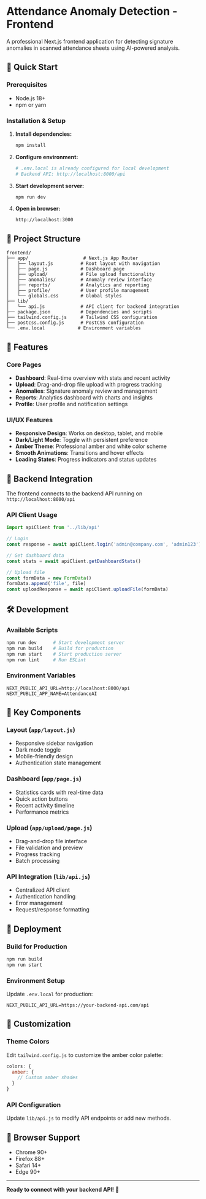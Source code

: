 # Attendance Anomaly Detection - Frontend

A professional Next.js frontend application for detecting signature anomalies in scanned attendance sheets using AI-powered analysis.

## 🚀 Quick Start

### Prerequisites
- Node.js 18+
- npm or yarn

### Installation & Setup

1. **Install dependencies:**
   ```bash
   npm install
   ```

2. **Configure environment:**
   ```bash
   # .env.local is already configured for local development
   # Backend API: http://localhost:8000/api
   ```

3. **Start development server:**
   ```bash
   npm run dev
   ```

4. **Open in browser:**
   ```
   http://localhost:3000
   ```

## 📁 Project Structure

```
frontend/
├── app/                    # Next.js App Router
│   ├── layout.js          # Root layout with navigation
│   ├── page.js            # Dashboard page
│   ├── upload/            # File upload functionality
│   ├── anomalies/         # Anomaly review interface
│   ├── reports/           # Analytics and reporting
│   ├── profile/           # User profile management
│   └── globals.css        # Global styles
├── lib/
│   └── api.js             # API client for backend integration
├── package.json           # Dependencies and scripts
├── tailwind.config.js     # Tailwind CSS configuration
├── postcss.config.js      # PostCSS configuration
└── .env.local            # Environment variables
```

## 🎨 Features

### Core Pages
- **Dashboard**: Real-time overview with stats and recent activity
- **Upload**: Drag-and-drop file upload with progress tracking
- **Anomalies**: Signature anomaly review and management
- **Reports**: Analytics dashboard with charts and insights
- **Profile**: User profile and notification settings

### UI/UX Features
- **Responsive Design**: Works on desktop, tablet, and mobile
- **Dark/Light Mode**: Toggle with persistent preference
- **Amber Theme**: Professional amber and white color scheme
- **Smooth Animations**: Transitions and hover effects
- **Loading States**: Progress indicators and status updates

## 🔌 Backend Integration

The frontend connects to the backend API running on `http://localhost:8000/api`

### API Client Usage
```javascript
import apiClient from '../lib/api'

// Login
const response = await apiClient.login('admin@company.com', 'admin123')

// Get dashboard data
const stats = await apiClient.getDashboardStats()

// Upload file
const formData = new FormData()
formData.append('file', file)
const uploadResponse = await apiClient.uploadFile(formData)
```

## 🛠️ Development

### Available Scripts
```bash
npm run dev      # Start development server
npm run build    # Build for production
npm run start    # Start production server
npm run lint     # Run ESLint
```

### Environment Variables
```env
NEXT_PUBLIC_API_URL=http://localhost:8000/api
NEXT_PUBLIC_APP_NAME=AttendanceAI
```

## 🎯 Key Components

### Layout (`app/layout.js`)
- Responsive sidebar navigation
- Dark mode toggle
- Mobile-friendly design
- Authentication state management

### Dashboard (`app/page.js`)
- Statistics cards with real-time data
- Quick action buttons
- Recent activity timeline
- Performance metrics

### Upload (`app/upload/page.js`)
- Drag-and-drop file interface
- File validation and preview
- Progress tracking
- Batch processing

### API Integration (`lib/api.js`)
- Centralized API client
- Authentication handling
- Error management
- Request/response formatting

## 🚀 Deployment

### Build for Production
```bash
npm run build
npm run start
```

### Environment Setup
Update `.env.local` for production:
```env
NEXT_PUBLIC_API_URL=https://your-backend-api.com/api
```

## 🔧 Customization

### Theme Colors
Edit `tailwind.config.js` to customize the amber color palette:
```javascript
colors: {
  amber: {
    // Custom amber shades
  }
}
```

### API Configuration
Update `lib/api.js` to modify API endpoints or add new methods.

## 📱 Browser Support

- Chrome 90+
- Firefox 88+
- Safari 14+
- Edge 90+

---

**Ready to connect with your backend API!** 🎉